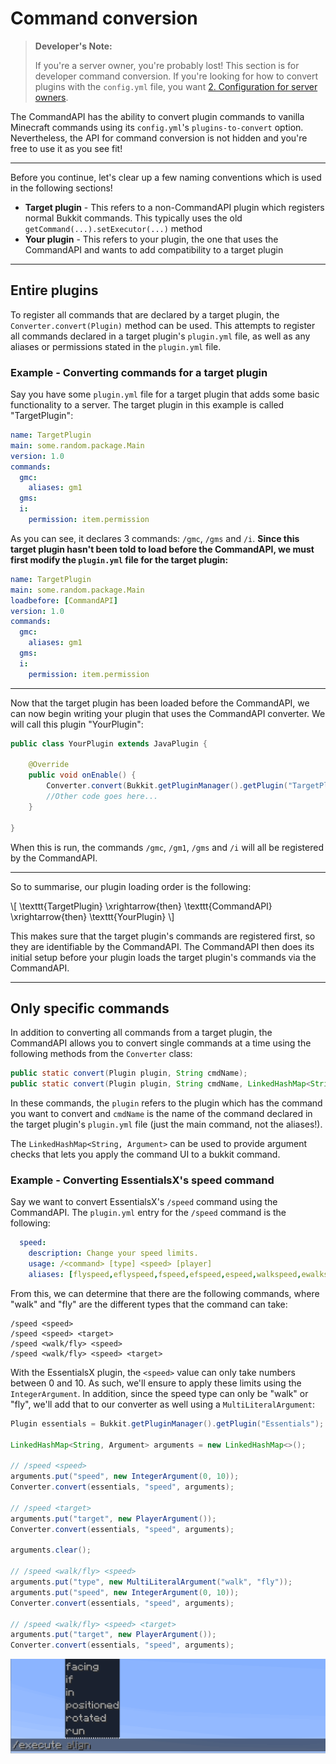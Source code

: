 # Command conversion

> **Developer's Note:**
>
> If you're a server owner, you're probably lost! This section is for developer command conversion. If you're looking for how to convert plugins with the `config.yml` file, you want [2. Configuration for server owners](./config.md#command-conversion).

The CommandAPI has the ability to convert plugin commands to vanilla Minecraft commands using its `config.yml`'s `plugins-to-convert` option. Nevertheless, the API for command conversion is not hidden and you're free to use it as you see fit!

-----

Before you continue, let's clear up a few naming conventions which is used in the following sections!

- **Target plugin** - This refers to a non-CommandAPI plugin which registers normal Bukkit commands. This typically uses the old `getCommand(...).setExecutor(...)` method
- **Your plugin** - This refers to your plugin, the one that uses the CommandAPI and wants to add compatibility to a target plugin

-----

## Entire plugins

To register all commands that are declared by a target plugin, the `Converter.convert(Plugin)` method can be used. This attempts to register all commands declared in a target plugin's `plugin.yml` file, as well as any aliases or permissions stated in the `plugin.yml` file.

<div class="example">

### Example - Converting commands for a target plugin

Say you have some `plugin.yml` file for a target plugin that adds some basic functionality to a server. The target plugin in this example is called "TargetPlugin":

```yaml
name: TargetPlugin
main: some.random.package.Main
version: 1.0
commands:
  gmc:
    aliases: gm1
  gms:
  i:
    permission: item.permission
```

As you can see, it declares 3 commands: `/gmc`, `/gms` and `/i`. **Since this target plugin hasn't been told to load before the CommandAPI, we must first modify the `plugin.yml` file for the target plugin:**

```yaml
name: TargetPlugin
main: some.random.package.Main
loadbefore: [CommandAPI]
version: 1.0
commands:
  gmc:
    aliases: gm1
  gms:
  i:
    permission: item.permission
```

-----

Now that the target plugin has been loaded before the CommandAPI, we can now begin writing your plugin that uses the CommandAPI converter. We will call this plugin "YourPlugin":

```java
public class YourPlugin extends JavaPlugin {
    
    @Override
    public void onEnable() {
        Converter.convert(Bukkit.getPluginManager().getPlugin("TargetPlugin"));
        //Other code goes here...
    }
    
}
```

When this is run, the commands `/gmc`, `/gm1`, `/gms` and `/i` will all be registered by the CommandAPI.

-----

So to summarise, our plugin loading order is the following:

\\[ \texttt{TargetPlugin} \xrightarrow{then} \texttt{CommandAPI} \xrightarrow{then} \texttt{YourPlugin} \\]

This makes sure that the target plugin's commands are registered first, so they are identifiable by the CommandAPI. The CommandAPI then does its initial setup before your plugin loads the target plugin's commands via the CommandAPI.

</div>

-----

## Only specific commands

In addition to converting all commands from a target plugin, the CommandAPI allows you to convert single commands at a time using the following methods from the `Converter` class:

```java
public static convert(Plugin plugin, String cmdName);
public static convert(Plugin plugin, String cmdName, LinkedHashMap<String, Argument> arguments);
```

In these commands, the `plugin` refers to the plugin which has the command you want to convert and `cmdName` is the name of the command declared in the target plugin's `plugin.yml` file (just the main command, not the aliases!).

The `LinkedHashMap<String, Argument>` can be used to provide argument checks that lets you apply the command UI to a bukkit command.

<div class="example">

### Example - Converting EssentialsX's speed command

Say we want to convert EssentialsX's `/speed` command using the CommandAPI. The `plugin.yml` entry for the `/speed` command is the following:

```yaml
  speed:
    description: Change your speed limits.
    usage: /<command> [type] <speed> [player]
    aliases: [flyspeed,eflyspeed,fspeed,efspeed,espeed,walkspeed,ewalkspeed,wspeed,ewspeed]
```

From this, we can determine that there are the following commands, where "walk" and "fly" are the different types that the command can take:

```
/speed <speed>
/speed <speed> <target>
/speed <walk/fly> <speed>
/speed <walk/fly> <speed> <target>
```

With the EssentialsX plugin, the `<speed>` value can only take numbers between 0 and 10. As such, we'll ensure to apply these limits using the `IntegerArgument`. In addition, since the speed type can only be "walk" or "fly", we'll add that to our converter as well using a `MultiLiteralArgument`:

```java
Plugin essentials = Bukkit.getPluginManager().getPlugin("Essentials");

LinkedHashMap<String, Argument> arguments = new LinkedHashMap<>();

// /speed <speed>
arguments.put("speed", new IntegerArgument(0, 10));
Converter.convert(essentials, "speed", arguments);

// /speed <target>
arguments.put("target", new PlayerArgument());
Converter.convert(essentials, "speed", arguments);

arguments.clear();

// /speed <walk/fly> <speed>
arguments.put("type", new MultiLiteralArgument("walk", "fly"));
arguments.put("speed", new IntegerArgument(0, 10));
Converter.convert(essentials, "speed", arguments);

// /speed <walk/fly> <speed> <target>
arguments.put("target", new PlayerArgument());
Converter.convert(essentials, "speed", arguments);
```

![](./images/speed.gif)

</div>
